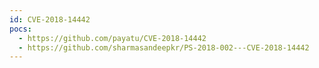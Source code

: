 ```yaml
---
id: CVE-2018-14442
pocs:
  - https://github.com/payatu/CVE-2018-14442
  - https://github.com/sharmasandeepkr/PS-2018-002---CVE-2018-14442
---
```

